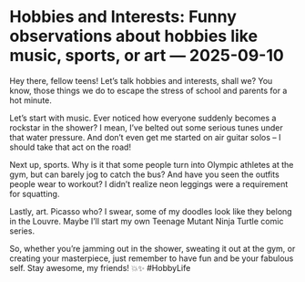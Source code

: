 # Hobbies and Interests: Funny observations about hobbies like music, sports, or art — 2025-09-10

Hey there, fellow teens! Let’s talk hobbies and interests, shall we? You know, those things we do to escape the stress of school and parents for a hot minute.

Let’s start with music. Ever noticed how everyone suddenly becomes a rockstar in the shower? I mean, I’ve belted out some serious tunes under that water pressure. And don’t even get me started on air guitar solos – I should take that act on the road!

Next up, sports. Why is it that some people turn into Olympic athletes at the gym, but can barely jog to catch the bus? And have you seen the outfits people wear to workout? I didn’t realize neon leggings were a requirement for squatting.

Lastly, art. Picasso who? I swear, some of my doodles look like they belong in the Louvre. Maybe I’ll start my own Teenage Mutant Ninja Turtle comic series.

So, whether you’re jamming out in the shower, sweating it out at the gym, or creating your masterpiece, just remember to have fun and be your fabulous self. Stay awesome, my friends! 💥✨ #HobbyLife